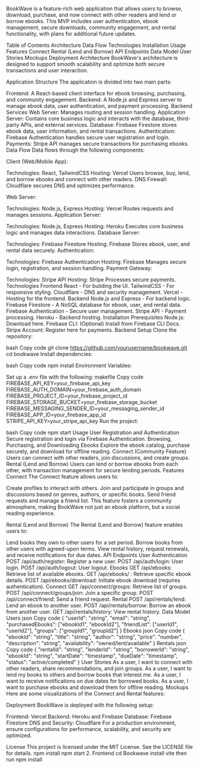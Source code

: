 BookWave is a feature-rich web application that allows users to browse, download, purchase, and now connect with other readers and lend or borrow ebooks. This MVP includes user authentication, ebook management, secure downloads, community engagement, and rental functionality, with plans for additional future updates.

<!-- Update image source to your BookWave repo if needed -->

Table of Contents
Architecture
Data Flow
Technologies
Installation
Usage
Features
Connect
Rental (Lend and Borrow)
API Endpoints
Data Model
User Stories
Mockups
Deployment
Architecture
BookWave's architecture is designed to support smooth scalability and optimize both secure transactions and user interaction.

Application Structure
The application is divided into two main parts:

Frontend: A React-based client interface for ebook browsing, purchasing, and community engagement.
Backend: A Node.js and Express server to manage ebook data, user authentication, and payment processing.
Backend Services
Web Server: Manages routing and session handling.
Application Server: Contains core business logic and interacts with the database, third-party APIs, and external services.
Database: Firebase Firestore stores ebook data, user information, and rental transactions.
Authentication: Firebase Authentication handles secure user registration and login.
Payments: Stripe API manages secure transactions for purchasing ebooks.
Data Flow
Data flows through the following components:

Client (Web/Mobile App):

Technologies: React, TailwindCSS
Hosting: Vercel
Users browse, buy, lend, and borrow ebooks and connect with other readers.
DNS Firewall: Cloudflare secures DNS and optimizes performance.

Web Server:

Technologies: Node.js, Express
Hosting: Vercel
Routes requests and manages sessions.
Application Server:

Technologies: Node.js, Express
Hosting: Heroku
Executes core business logic and manages data interactions.
Database Server:

Technologies: Firebase Firestore
Hosting: Firebase
Stores ebook, user, and rental data securely.
Authentication:

Technologies: Firebase Authentication
Hosting: Firebase
Manages secure login, registration, and session handling.
Payment Gateway:

Technologies: Stripe API
Hosting: Stripe
Processes secure payments.
Technologies
Frontend
React - For building the UI.
TailwindCSS - For responsive styling.
Cloudflare - DNS and security management.
Vercel - Hosting for the frontend.
Backend
Node.js and Express - For backend logic.
Firebase Firestore - A NoSQL database for ebook, user, and rental data.
Firebase Authentication - Secure user management.
Stripe API - Payment processing.
Heroku - Backend hosting.
Installation
Prerequisites
Node.js: Download here.
Firebase CLI: (Optional) Install from Firebase CLI Docs.
Stripe Account: Register here for payments.
Backend Setup
Clone the repository:

bash
Copy code
git clone https://github.com/yourusername/bookwave.git
cd bookwave
Install dependencies:

bash
Copy code
npm install
Environment Variables:

Set up a .env file with the following:
makefile
Copy code
FIREBASE_API_KEY=your_firebase_api_key
FIREBASE_AUTH_DOMAIN=your_firebase_auth_domain
FIREBASE_PROJECT_ID=your_firebase_project_id
FIREBASE_STORAGE_BUCKET=your_firebase_storage_bucket
FIREBASE_MESSAGING_SENDER_ID=your_messaging_sender_id
FIREBASE_APP_ID=your_firebase_app_id
STRIPE_API_KEY=your_stripe_api_key
Run the project:

bash
Copy code
npm start
Usage
User Registration and Authentication
Secure registration and login via Firebase Authentication.
Browsing, Purchasing, and Downloading Ebooks
Explore the ebook catalog, purchase securely, and download for offline reading.
Connect (Community Feature)
Users can connect with other readers, join discussions, and create groups.
Rental (Lend and Borrow)
Users can lend or borrow ebooks from each other, with transaction management for secure lending periods.
Features
Connect
The Connect feature allows users to:

Create profiles to interact with others.
Join and participate in groups and discussions based on genres, authors, or specific books.
Send friend requests and manage a friend list.
This feature fosters a community atmosphere, making BookWave not just an ebook platform, but a social reading experience.

Rental (Lend and Borrow)
The Rental (Lend and Borrow) feature enables users to:

Lend books they own to other users for a set period.
Borrow books from other users with agreed-upon terms.
View rental history, request renewals, and receive notifications for due dates.
API Endpoints
User Authentication
POST /api/auth/register: Register a new user.
POST /api/auth/login: User login.
POST /api/auth/logout: User logout.
Ebooks
GET /api/ebooks: Retrieve list of available ebooks.
GET /api/ebooks/
: Retrieve specific ebook details.
POST /api/ebooks/download: Initiate ebook download (requires authentication).
Connect
GET /api/connect/groups: Retrieve list of groups.
POST /api/connect/groups/join: Join a specific group.
POST /api/connect/friend: Send a friend request.
Rental
POST /api/rentals/lend: Lend an ebook to another user.
POST /api/rentals/borrow: Borrow an ebook from another user.
GET /api/rentals/history: View rental history.
Data Model
Users
json
Copy code
{
  "userId": "string",
  "email": "string",
  "purchasedEbooks": ["ebookId1", "ebookId2"],
  "friendList": ["userId1", "userId2"],
  "groups": ["groupId1", "groupId2"]
}
Ebooks
json
Copy code
{
  "ebookId": "string",
  "title": "string",
  "author": "string",
  "price": "number",
  "description": "string",
  "availability": "owned/lent/available"
}
Rentals
json
Copy code
{
  "rentalId": "string",
  "lenderId": "string",
  "borrowerId": "string",
  "ebookId": "string",
  "startDate": "timestamp",
  "dueDate": "timestamp",
  "status": "active/completed"
}
User Stories
As a user, I want to connect with other readers, share recommendations, and join groups.
As a user, I want to lend my books to others and borrow books that interest me.
As a user, I want to receive notifications on due dates for borrowed books.
As a user, I want to purchase ebooks and download them for offline reading.
Mockups
Here are some visualizations of the Connect and Rental features:

<!-- Replace with actual mockup images -->

Deployment
BookWave is deployed with the following setup:

Frontend: Vercel
Backend: Heroku and Firebase
Database: Firebase Firestore
DNS and Security: Cloudflare
For a production environment, ensure configurations for performance, scalability, and security are optimized.

License
This project is licensed under the MIT License. See the LICENSE file for details.
npm install
npm start
2. Frontend cd Bookwave install vite then run 
npm install




